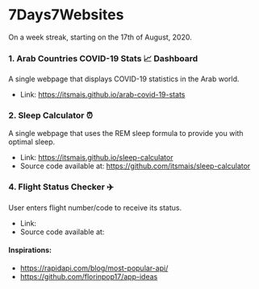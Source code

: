 # 7Days7Websites
On a week streak, starting on the 17th of August, 2020.
### 1. Arab Countries COVID-19 Stats :chart_with_upwards_trend: Dashboard
A single webpage that displays COVID-19 statistics in the Arab world.
- Link: https://itsmais.github.io/arab-covid-19-stats
### 2. Sleep Calculator :alarm_clock:
A single webpage that uses the REM sleep formula to provide you with optimal sleep.
- Link: https://itsmais.github.io/sleep-calculator
- Source code available at: https://github.com/itsmais/sleep-calculator
### 4. Flight Status Checker :airplane:
User enters flight number/code to receive its status.
- Link:
- Source code available at: 

#### Inspirations:
- https://rapidapi.com/blog/most-popular-api/
- https://github.com/florinpop17/app-ideas
